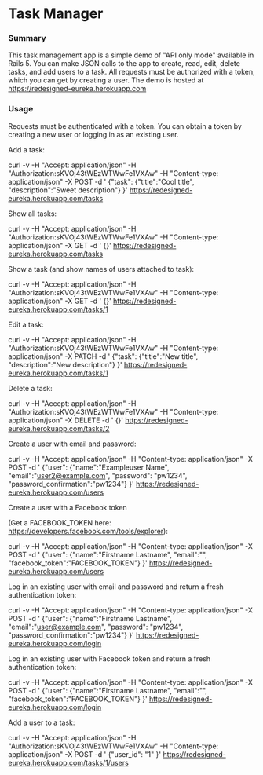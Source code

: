 # Task Manager

### Summary

This task management app is a simple demo of "API only mode" available in Rails 5. You can make JSON calls to the app to create, read, edit, delete tasks, and add users to a task. All requests must be authorized with a token, which you can get by creating a user. The demo is hosted at https://redesigned-eureka.herokuapp.com

### Usage

Requests must be authenticated with a token. You can obtain a token by creating a new user or logging in as an existing user.

Add a task:

curl -v -H "Accept: application/json" -H "Authorization:sKVOj43tWEzWTWwFe1VXAw" -H "Content-type: application/json" -X POST -d ' {"task": {"title":"Cool title", "description":"Sweet description"} }' https://redesigned-eureka.herokuapp.com/tasks

Show all tasks:

curl -v -H "Accept: application/json" -H "Authorization:sKVOj43tWEzWTWwFe1VXAw" -H "Content-type: application/json" -X GET -d ' {}' https://redesigned-eureka.herokuapp.com/tasks

Show a task (and show names of users attached to task):

curl -v -H "Accept: application/json" -H "Authorization:sKVOj43tWEzWTWwFe1VXAw" -H "Content-type: application/json" -X GET -d ' {}' https://redesigned-eureka.herokuapp.com/tasks/1

Edit a task:

curl -v -H "Accept: application/json" -H "Authorization:sKVOj43tWEzWTWwFe1VXAw" -H "Content-type: application/json" -X PATCH -d ' {"task": {"title":"New title", "description":"New description"} }' https://redesigned-eureka.herokuapp.com/tasks/1

Delete a task:

curl -v -H "Accept: application/json" -H "Authorization:sKVOj43tWEzWTWwFe1VXAw" -H "Content-type: application/json" -X DELETE -d ' {}' https://redesigned-eureka.herokuapp.com/tasks/2

Create a user with email and password:

curl -v -H "Accept: application/json" -H "Content-type: application/json" -X POST -d ' {"user": {"name":"Exampleuser Name", "email":"user2@example.com", "password": "pw1234", "password_confirmation":"pw1234"} }' https://redesigned-eureka.herokuapp.com/users

Create a user with a Facebook token 

(Get a FACEBOOK_TOKEN here: https://developers.facebook.com/tools/explorer):

curl -v -H "Accept: application/json" -H "Content-type: application/json" -X POST -d ' {"user": {"name":"Firstname Lastname", "email":"", "facebook_token":"FACEBOOK_TOKEN"} }' https://redesigned-eureka.herokuapp.com/users

Log in an existing user with email and password and return a fresh authentication token:

curl -v -H "Accept: application/json" -H "Content-type: application/json" -X POST -d ' {"user": {"name":"Firstname Lastname", "email":"user@example.com", "password": "pw1234", "password_confirmation":"pw1234"} }' https://redesigned-eureka.herokuapp.com/login

Log in an existing user with Facebook token and return a fresh authentication token:

curl -v -H "Accept: application/json" -H "Content-type: application/json" -X POST -d ' {"user": {"name":"Firstname Lastname", "email":"", "facebook_token":"FACEBOOK_TOKEN"} }' https://redesigned-eureka.herokuapp.com/login

Add a user to a task:

curl -v -H "Accept: application/json" -H "Authorization:sKVOj43tWEzWTWwFe1VXAw" -H "Content-type: application/json" -X POST -d ' {"user_id": "1" }' https://redesigned-eureka.herokuapp.com/tasks/1/users

